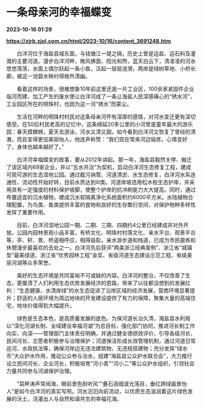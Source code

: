 # 一条母亲河的幸福蝶变

**2023-10-16 01:29**

**https://zjrb.zjol.com.cn/html/2023-10/16/content_3691248.htm**

　　白洋河位于海盐县城东面，与钱塘江一堤之隔，历史上曾是运盐、运石料及灌溉的主要河道。漫步白洋河畔，微风拂面，阳光和煦，蓝天白云下，清凌凌的河水悠悠荡荡，水面上偶尔跃起一条小鱼，泛起一层层涟漪，两岸是绿树草地、小桥长廊，被这一池碧水映衬得格外清幽。

　　看着这样的场景，很难想象10年前这里还是一片工业区，100余家紧固件企业临河而建，加工产生的废水使让白洋河成了一条让海盐人民深感痛心的“锈水河”，工业园区所在的明珠村，也因为这一河“锈水”而蒙尘。

　　生活在河畔的明珠村村民对这条母亲河怀有深厚的感情，对河水变迁更有深切感受。在50后村民老高的记忆中，这条绵延20多公里的小河曾是童年最大的游乐园：春天摸螺蛳，夏天去游泳，河水又清又甜。如今看到白洋河又恢复了曾经的清澈，而且变得更加美丽怡人，他连声称赞：“我们现在常来河边锻炼，心情变好了，身体也越来越好了。”

　　白洋河幸福蝶变的故事，要从2012年讲起。那一年，海盐县毅然关停、搬迁了该区域内69家企业，并以“五水共治”为契机，启动白洋河生态修复工程，建成可观可游的生态湿地公园。通过截污纳管、河道清淤、水生态修复，白洋河水系连通性、流动性开始好转，目前水质达到Ⅲ类。河道岸坡选用松木桩生态护岸，并采用具有一定强度的材料保护坡脚，使整个护岸的抗冲刷能力大大提高。同时，通过布置适宜的沉水植物，建成沉水软隔离净化系统面积约6000平方米。水陆植物合理配置，为鸟类、鱼类提供丰富的食物和良好的生存繁衍空间，对保护物种多样性发挥了重要作用。

　　目前，白洋河湿地公园一期、二期、三期、四期约4公里已经建成并对外开放。公园内园林景观小品丰富，有桥文化、明珠村村落文化、亲水平台、观景平台等，亭、轩、景、桥遥相呼应，相得益彰。亲水游步道和栈道，已成为市民晨练和休憩漫步最喜欢的去处之一。白洋河先后获评“两美浙江经典案例”、浙江省“城镇型”最美绿道、浙江省“优秀园林工程”金奖、省级河道生态建设示范工程、省级美丽河湖等众多荣誉。

　　美好的生态环境是共同富裕不可或缺的内容。白洋河的整治，不仅改善了生态，更厘清了人们利用生态优势发展经济的思路，带来了以往都没想到的发展红利：“生态健康、水清岸绿”的水生态促进了沿岸区域的经济发展，营商环境显著提升；舒适的人居环境为周边地块的开发建设提供了有力的保障，聚集大量的高端住宅，地块价值得到大幅提升。

　　绿色是生态本色，是高质量发展的底色。为保河道长治久清，海盐县水利局以“深化河湖长制、全域建设幸福河湖”为总目标，强化部门协同，推进河长制工作向实、向深——管理部门主体责任明确，并通过健全德绩效评价，引导各级河长、民间河长、志愿者积极参与治理保护；河道保洁形成长效管理机制，通过河道日常巡河、水政执法等，确保河岸边无违法建筑物，无违规搭建物；充分发挥“绿水币”大众护水作用，推动公众参与治水，组建“海盐县公众护水联合会”，大力推行设立民间河长、企业河长，积极培育“河小青”“河小二”等公众护水组织，引领社会力量共同参与河湖保护治理。

　　“耳畔涛声常闹海，眼前景色耐听风”“叠石涵烟波光荡目，垂红跨绿画景怡人”是如今白洋河的真实写照。河水汩汩向前流动，以优质生态滋润着这片绿色发展的沃土，浇灌出人与自然和谐共生的幸福花海。